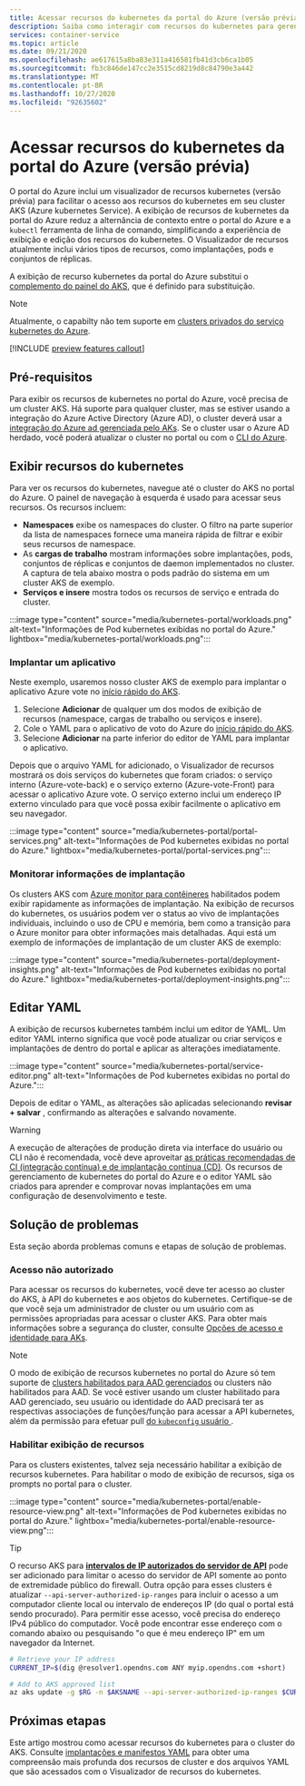 ```yaml
---
title: Acessar recursos do kubernetes da portal do Azure (versão prévia)
description: Saiba como interagir com recursos do kubernetes para gerenciar um cluster do AKS (serviço kubernetes do Azure) do portal do Azure.
services: container-service
ms.topic: article
ms.date: 09/21/2020
ms.openlocfilehash: ae617615a8ba83e311a416581fb41d3cb6ca1b05
ms.sourcegitcommit: fb3c846de147cc2e3515cd8219d8c84790e3a442
ms.translationtype: MT
ms.contentlocale: pt-BR
ms.lasthandoff: 10/27/2020
ms.locfileid: "92635602"
---
```

# <a name="access-kubernetes-resources-from-the-azure-portal-preview"></a>Acessar recursos do kubernetes da portal do Azure (versão prévia)

O portal do Azure inclui um visualizador de recursos kubernetes (versão prévia) para facilitar o acesso aos recursos do kubernetes em seu cluster AKS (Azure kubernetes Service). A exibição de recursos de kubernetes da portal do Azure reduz a alternância de contexto entre o portal do Azure e a `kubectl` ferramenta de linha de comando, simplificando a experiência de exibição e edição dos recursos do kubernetes. O Visualizador de recursos atualmente inclui vários tipos de recursos, como implantações, pods e conjuntos de réplicas.

A exibição de recurso kubernetes da portal do Azure substitui o [complemento do painel do AKS][kubernetes-dashboard], que é definido para substituição.

>[!NOTE]
>Atualmente, o capabilty não tem suporte em [clusters privados do serviço kubernetes do Azure](./private-clusters.md).

[!INCLUDE [preview features callout](./includes/preview/preview-callout.md)]

## <a name="prerequisites"></a>Pré-requisitos

Para exibir os recursos de kubernetes no portal do Azure, você precisa de um cluster AKS. Há suporte para qualquer cluster, mas se estiver usando a integração do Azure Active Directory (Azure AD), o cluster deverá usar a [integração do Azure ad gerenciada pelo AKs][aks-managed-aad]. Se o cluster usar o Azure AD herdado, você poderá atualizar o cluster no portal ou com o [CLI do Azure][cli-aad-upgrade].

## <a name="view-kubernetes-resources"></a>Exibir recursos do kubernetes

Para ver os recursos do kubernetes, navegue até o cluster do AKS no portal do Azure. O painel de navegação à esquerda é usado para acessar seus recursos. Os recursos incluem:

- **Namespaces** exibe os namespaces do cluster. O filtro na parte superior da lista de namespaces fornece uma maneira rápida de filtrar e exibir seus recursos de namespace.
- As **cargas de trabalho** mostram informações sobre implantações, pods, conjuntos de réplicas e conjuntos de daemon implementados no cluster. A captura de tela abaixo mostra o pods padrão do sistema em um cluster AKS de exemplo.
- **Serviços e insere** mostra todos os recursos de serviço e entrada do cluster.

:::image type="content" source="media/kubernetes-portal/workloads.png" alt-text="Informações de Pod kubernetes exibidas no portal do Azure." lightbox="media/kubernetes-portal/workloads.png":::

### <a name="deploy-an-application"></a>Implantar um aplicativo

Neste exemplo, usaremos nosso cluster AKS de exemplo para implantar o aplicativo Azure vote no [início rápido do AKS][portal-quickstart].

1. Selecione **Adicionar** de qualquer um dos modos de exibição de recursos (namespace, cargas de trabalho ou serviços e insere).
1. Cole o YAML para o aplicativo de voto do Azure do [início rápido do AKS][portal-quickstart].
1. Selecione **Adicionar** na parte inferior do editor de YAML para implantar o aplicativo. 

Depois que o arquivo YAML for adicionado, o Visualizador de recursos mostrará os dois serviços do kubernetes que foram criados: o serviço interno (Azure-vote-back) e o serviço externo (Azure-vote-Front) para acessar o aplicativo Azure vote. O serviço externo inclui um endereço IP externo vinculado para que você possa exibir facilmente o aplicativo em seu navegador.

:::image type="content" source="media/kubernetes-portal/portal-services.png" alt-text="Informações de Pod kubernetes exibidas no portal do Azure." lightbox="media/kubernetes-portal/portal-services.png":::

### <a name="monitor-deployment-insights"></a>Monitorar informações de implantação

Os clusters AKS com [Azure monitor para contêineres][enable-monitor] habilitados podem exibir rapidamente as informações de implantação. Na exibição de recursos do kubernetes, os usuários podem ver o status ao vivo de implantações individuais, incluindo o uso de CPU e memória, bem como a transição para o Azure monitor para obter informações mais detalhadas. Aqui está um exemplo de informações de implantação de um cluster AKS de exemplo:

:::image type="content" source="media/kubernetes-portal/deployment-insights.png" alt-text="Informações de Pod kubernetes exibidas no portal do Azure." lightbox="media/kubernetes-portal/deployment-insights.png":::

## <a name="edit-yaml"></a>Editar YAML

A exibição de recursos kubernetes também inclui um editor de YAML. Um editor YAML interno significa que você pode atualizar ou criar serviços e implantações de dentro do portal e aplicar as alterações imediatamente.

:::image type="content" source="media/kubernetes-portal/service-editor.png" alt-text="Informações de Pod kubernetes exibidas no portal do Azure.":::

Depois de editar o YAML, as alterações são aplicadas selecionando **revisar + salvar** , confirmando as alterações e salvando novamente.

>[!WARNING]
> A execução de alterações de produção direta via interface do usuário ou CLI não é recomendada, você deve aproveitar [as práticas recomendadas de CI (integração contínua) e de implantação contínua (CD)](kubernetes-action.md). Os recursos de gerenciamento de kubernetes do portal do Azure e o editor YAML são criados para aprender e comprovar novas implantações em uma configuração de desenvolvimento e teste.

## <a name="troubleshooting"></a>Solução de problemas

Esta seção aborda problemas comuns e etapas de solução de problemas.

### <a name="unauthorized-access"></a>Acesso não autorizado

Para acessar os recursos do kubernetes, você deve ter acesso ao cluster do AKS, à API do kubernetes e aos objetos do kubernetes. Certifique-se de que você seja um administrador de cluster ou um usuário com as permissões apropriadas para acessar o cluster AKS. Para obter mais informações sobre a segurança do cluster, consulte [Opções de acesso e identidade para AKs][concepts-identity].

>[!NOTE]
> O modo de exibição de recursos kubernetes no portal do Azure só tem suporte de [clusters habilitados para AAD gerenciados](managed-aad.md) ou clusters não habilitados para AAD. Se você estiver usando um cluster habilitado para AAD gerenciado, seu usuário ou identidade do AAD precisará ter as respectivas associações de funções/função para acessar a API kubernetes, além da permissão para efetuar pull [do `kubeconfig` usuário ](control-kubeconfig-access.md).

### <a name="enable-resource-view"></a>Habilitar exibição de recursos

Para os clusters existentes, talvez seja necessário habilitar a exibição de recursos kubernetes. Para habilitar o modo de exibição de recursos, siga os prompts no portal para o cluster.

:::image type="content" source="media/kubernetes-portal/enable-resource-view.png" alt-text="Informações de Pod kubernetes exibidas no portal do Azure." lightbox="media/kubernetes-portal/enable-resource-view.png":::

> [!TIP]
> O recurso AKS para [**intervalos de IP autorizados do servidor de API**](api-server-authorized-ip-ranges.md) pode ser adicionado para limitar o acesso do servidor de API somente ao ponto de extremidade público do firewall. Outra opção para esses clusters é atualizar `--api-server-authorized-ip-ranges` para incluir o acesso a um computador cliente local ou intervalo de endereços IP (do qual o portal está sendo procurado). Para permitir esse acesso, você precisa do endereço IPv4 público do computador. Você pode encontrar esse endereço com o comando abaixo ou pesquisando "o que é meu endereço IP" em um navegador da Internet.
```bash
# Retrieve your IP address
CURRENT_IP=$(dig @resolver1.opendns.com ANY myip.opendns.com +short)

# Add to AKS approved list
az aks update -g $RG -n $AKSNAME --api-server-authorized-ip-ranges $CURRENT_IP/32

```

## <a name="next-steps"></a>Próximas etapas

Este artigo mostrou como acessar recursos do kubernetes para o cluster do AKS. Consulte [implantações e manifestos YAML][deployments] para obter uma compreensão mais profunda dos recursos de cluster e dos arquivos YAML que são acessados com o Visualizador de recursos do kubernetes.

<!-- LINKS - internal -->
[kubernetes-dashboard]: kubernetes-dashboard.md
[concepts-identity]: concepts-identity.md
[portal-quickstart]: kubernetes-walkthrough-portal.md#run-the-application
[deployments]: concepts-clusters-workloads.md#deployments-and-yaml-manifests
[aks-managed-aad]: managed-aad.md
[cli-aad-upgrade]: managed-aad.md#upgrading-to-aks-managed-azure-ad-integration
[enable-monitor]: ../azure-monitor/insights/container-insights-enable-existing-clusters.md